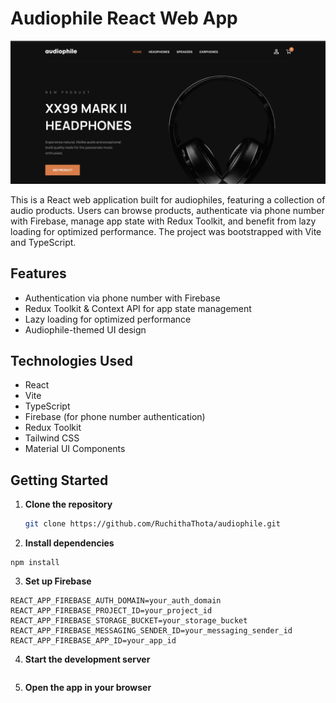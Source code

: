 # Audiophile React Web App

![preview](/public/images/preview.png)

This is a React web application built for audiophiles, featuring a collection of audio products. Users can browse products, authenticate via phone number with Firebase, manage app state with Redux Toolkit, and benefit from lazy loading for optimized performance. The project was bootstrapped with Vite and TypeScript.

## Features

- Authentication via phone number with Firebase
- Redux Toolkit & Context API for app state management
- Lazy loading for optimized performance
- Audiophile-themed UI design

## Technologies Used

- React
- Vite
- TypeScript
- Firebase (for phone number authentication)
- Redux Toolkit
- Tailwind CSS
- Material UI Components

## Getting Started

1. **Clone the repository**

   ```bash
   git clone https://github.com/RuchithaThota/audiophile.git
   ```

2. **Install dependencies**

```cd audiophile
npm install
```

3. **Set up Firebase**

```REACT_APP_FIREBASE_API_KEY=your_api_key
REACT_APP_FIREBASE_AUTH_DOMAIN=your_auth_domain
REACT_APP_FIREBASE_PROJECT_ID=your_project_id
REACT_APP_FIREBASE_STORAGE_BUCKET=your_storage_bucket
REACT_APP_FIREBASE_MESSAGING_SENDER_ID=your_messaging_sender_id
REACT_APP_FIREBASE_APP_ID=your_app_id
```

4. **Start the development server**

```npm run dev

```

5. **Open the app in your browser**

```Open http://localhost:3000 to view it in your browser.

```
